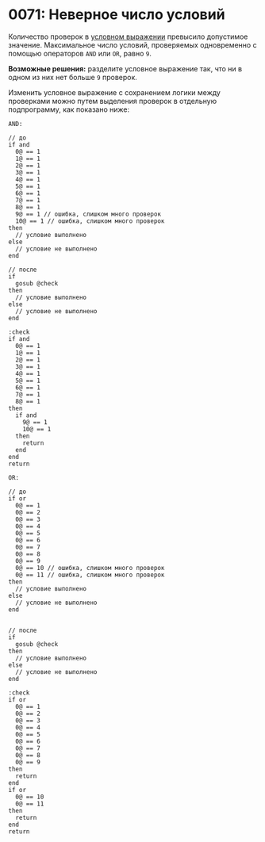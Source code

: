 # 0071: Неверное число условий

Количество проверок в [условном выражении](0071.md) превысило допустимое значение. Максимальное число условий, проверяемых одновременно с помощью операторов `AND` или `OR`, равно `9`.

**Возможные решения:** разделите условное выражение так, что ни в одном из них нет больше `9` проверок.

Изменить условное выражение с сохранением логики между проверками можно путем выделения проверок в отдельную подпрограмму, как показано ниже:

`AND:`

```text
// до
if and
  0@ == 1
  1@ == 1
  2@ == 1
  3@ == 1
  4@ == 1
  5@ == 1
  6@ == 1
  7@ == 1
  8@ == 1
  9@ == 1 // ошибка, слишком много проверок
  10@ == 1 // ошибка, слишком много проверок
then
  // условие выполнено
else
  // условие не выполнено
end

// после
if
  gosub @check
then
  // условие выполнено
else
  // условие не выполнено
end

:check
if and
  0@ == 1
  1@ == 1
  2@ == 1
  3@ == 1
  4@ == 1
  5@ == 1
  6@ == 1
  7@ == 1
  8@ == 1
then
  if and
    9@ == 1
    10@ == 1
  then
    return
  end
end
return
```

`OR:`

```text
// до
if or
  0@ == 1
  0@ == 2
  0@ == 3
  0@ == 4
  0@ == 5
  0@ == 6
  0@ == 7
  0@ == 8
  0@ == 9
  0@ == 10 // ошибка, слишком много проверок
  0@ == 11 // ошибка, слишком много проверок
then
  // условие выполнено
else
  // условие не выполнено
end


// после
if 
  gosub @check
then
  // условие выполнено
else
  // условие не выполнено
end

:check
if or
  0@ == 1
  0@ == 2
  0@ == 3
  0@ == 4
  0@ == 5
  0@ == 6
  0@ == 7
  0@ == 8
  0@ == 9
then
  return
end
if or
  0@ == 10
  0@ == 11
then
  return
end
return
```

